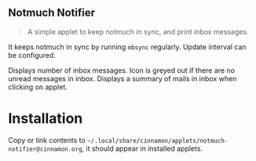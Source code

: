 
## Notmuch Notifier

> A simple applet to keep notmuch in sync, and print inbox messages.

It keeps notmuch in sync by running `mbsync` regularly.
Update interval can be configured.

Displays number of inbox messages. Icon is greyed out if there are no unread messages in inbox.
Displays a summary of mails in inbox when clicking on applet.


# Installation

Copy or link contents to `~/.local/share/cinnamon/applets/notmuch-notifier@cinnamon.org`, it should appear in installed applets.
